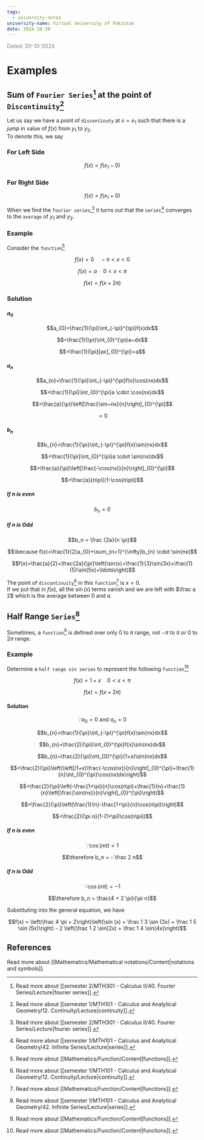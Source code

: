 ```yaml
---
tags:
  - university-notes
university-name: Virtual University of Pakistan
date: 2024-10-30
---
```


<span style="color: gray;">Dated: 30-10-2024</span>

# Examples

## Sum of `Fourier Series`[^1] at the point of `Discontinuity`[^2]

Let us say we have a point of `discontinuty` at $x = x_1$ such that there is a _jump_ in value of $f(x)$ from $y_1$ to $y_2$.  
To denote this, we say  

### For Left Side

$$f(x) = f(x_1 - 0)$$

### For Right Side

$$f(x) = f(x_1 + 0)$$

When we find the `fourier series`,[^1] it turns out that the `series`[^3] converges to the `average` of $y_1$ and $y_2$.

### Example

Consider the `function`[^4]  

$$f(x) = 0 \quad - \pi < x < 0$$

$$f(x) = a \quad 0 < x < \pi$$

$$f(x) = f(x + 2 \pi)$$

### Solution

#### $a_0$

$$a_{0}=\frac{1}{\pi}\int_{-\pi}^{\pi}f(x)dx$$

$$=\frac{1}{\pi}\int_{0}^{\pi}a~dx$$

$$=\frac{1}{\pi}[ax]_{0}^{\pi}=a$$

#### $a_n$

$$a_{n}=\frac{1}{\pi}\int_{-\pi}^{\pi}f(x)\cos(nx)dx$$

$$=\frac{1}{\pi}\int_{0}^{\pi}a \cdot \cos(nx)dx$$

$$=\frac{a}{\pi}\left[\frac{\sin~nx}{n}\right]_{0}^{\pi}$$

$$= 0$$

#### $b_n$

$$b_{n}=\frac{1}{\pi}\int_{-\pi}^{\pi}f(x)\sin(nx)dx$$

$$=\frac{1}{\pi}\int_{0}^{\pi}a \cdot \sin(nx)dx$$

$$=\frac{a}{\pi}\left[\frac{-\cos(nx)}{n}\right]_{0}^{\pi}$$

$$=\frac{a}{n\pi}(1-\cos(n\pi))$$

##### If $n$ is even

$$b_n = 0$$

##### If $n$ is Odd

$$b_n = \frac {2a}{n \pi}$$

$$\because f(x)=\frac{1}{2}a_{0}+\sum_{n=1}^{\infty}b_{n} \cdot \sin(nx)$$

$$f(x)=\frac{a}{2}+\frac{2a}{\pi}\left(\sin(x)+\frac{1}{3}\sin(3x)+\frac{1}{5}\sin(5x)+\ldots\right)$$

The point of `discontinuity`[^2] in this `function`[^4] is $x = 0$.  
If we put that in $f(x)$, all the $\sin(x)$ terms vanish and we are left with $\frac a 2$ which is the average between $0$ and $a$.

## Half Range `Series`[^3]

Sometimes, a `function`[^4] is defined over only $0$ to $\pi$ range, not $- \pi$ to $\pi$ or $0$ to $2 \pi$ range.

### Example

Determine a `half range sin series` to represent the following `function`[^4]  

$$f(x) = 1 + x \quad 0 < x < \pi$$

$$f(x) = f(x + 2 \pi)$$

#### Solution

$$\because a_0 = 0 \text{ and } a_n = 0$$

$$b_{n}=\frac{1}{\pi}\int_{-\pi}^{\pi}f(x)\sin(nx)dx$$

$$b_{n}=\frac{2}{\pi}\int_{0}^{\pi}f(x)\sin(nx)dx$$

$$b_{n}=\frac{2}{\pi}\int_{0}^{\pi}(1+x)\sin(nx)dx$$

$$=\frac{2}{\pi}\left(\left[(1+x)\frac{-\cos(nx)}{n}\right]_{0}^{\pi}+\frac{1}{n}\int_{0}^{\pi}\cos(nx)dx\right)$$

$$=\frac{2}{\pi}\left(-\frac{1+\pi}{n}\cos(n\pi)+\frac{1}{n}+\frac{1}{n}\left[\frac{\sin(nx)}{n}\right]_{0}^{\pi}\right)$$

$$=\frac{2}{\pi}\left(\frac{1}{n}-\frac{1+\pi}{n}\cos(n\pi)\right)$$

$$=\frac{2}{\pi n}(1-(1+\pi)\cos(n\pi))$$

##### If $n$ is even

$$\because \cos(n\pi) = 1$$

$$\therefore b_n = - \frac 2 n$$

##### If $n$ is Odd

$$\because \cos(n\pi) = -1$$

$$\therefore b_n = \frac{4 + 2 \pi}{\pi n}$$

Substituting into the general equation, we have  

$$f(x) = \left(\frac 4 \pi + 2\right)\left(\sin (x) + \frac 1 3 \sin (3x) + \frac 1 5 \sin (5x)\right) - 2 \left(\frac 1 2 \sin(2x) + \frac 1 4 \sin(4x)\right)$$

## References

Read more about [[Mathematics/Mathematical notations/Content|notations and symbols]].

[^1]: Read more about [[semester 2/MTH301 - Calculus II/40. Fourier Series/Lecture|fourier series]].
[^2]: Read more about [[semester 1/MTH101 - Calculus and Analytical Geometry/12. Continuity/Lecture|continuity]].
[^3]: Read more about [[semester 1/MTH101 - Calculus and Analytical Geometry/42. Infinite Series/Lecture|series]].
[^4]: Read more about [[Mathematics/Function/Content|functions]].